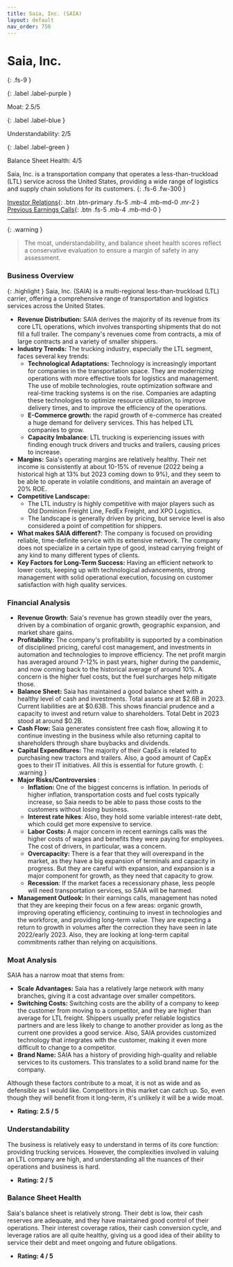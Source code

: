 ```yaml
---
title: Saia, Inc. (SAIA)
layout: default
nav_order: 750
---
```


# Saia, Inc.
{: .fs-9 }

{: .label .label-purple }

Moat: 2.5/5

{: .label .label-blue }

Understandability: 2/5

{: .label .label-green }

Balance Sheet Health: 4/5

Saia, Inc. is a transportation company that operates a less-than-truckload (LTL) service across the United States, providing a wide range of logistics and supply chain solutions for its customers.
{: .fs-6 .fw-300 }

[Investor Relations](https://www.google.com/search?q=SAIA+investor+relations){: .btn .btn-primary .fs-5 .mb-4 .mb-md-0 .mr-2 }
[Previous Earnings Calls](https://discountingcashflows.com/company/SAIA/transcripts/){: .btn .fs-5 .mb-4 .mb-md-0 }

---

{: .warning }
>The moat, understandability, and balance sheet health scores reflect a conservative evaluation to ensure a margin of safety in any assessment.



### Business Overview

{: .highlight }
Saia, Inc. (SAIA) is a multi-regional less-than-truckload (LTL) carrier, offering a comprehensive range of transportation and logistics services across the United States.
*   **Revenue Distribution:** SAIA derives the majority of its revenue from its core LTL operations, which involves transporting shipments that do not fill a full trailer. The company's revenues come from contracts, a mix of large contracts and a variety of smaller shippers.
*   **Industry Trends:** The trucking industry, especially the LTL segment, faces several key trends:
    *   **Technological Adaptations:**  Technology is increasingly important for companies in the transportation space. They are modernizing operations with more effective tools for logistics and management. The use of mobile technologies, route optimization software and real-time tracking systems is on the rise. Companies are adapting these technologies to optimize resource utilization, to improve delivery times, and to improve the efficiency of the operations.
    *  **E-Commerce growth:** the rapid growth of e-commerce has created a huge demand for delivery services. This has helped LTL companies to grow.
    *   **Capacity Imbalance**: LTL trucking is experiencing issues with finding enough truck drivers and trucks and trailers, causing prices to increase.
*   **Margins:** Saia's operating margins are relatively healthy. Their net income is consistently at about 10-15% of revenue (2022 being a historical high at 13% but 2023 coming down to 9%), and they seem to be able to operate in volatile conditions, and maintain an average of 20% ROE.
*   **Competitive Landscape:**
    *   The LTL industry is highly competitive with major players such as Old Dominion Freight Line, FedEx Freight, and XPO Logistics.
    *    The landscape is generally driven by pricing, but service level is also considered a point of competition for shippers.
 * **What makes SAIA different?**: The company is focused on providing reliable, time-definite service with its extensive network. The company does not specialize in a certain type of good, instead carrying freight of any kind to many different types of clients.
 * **Key Factors for Long-Term Success:** Having an efficient network to lower costs, keeping up with technological advancements, strong management with solid operational execution, focusing on customer satisfaction with high quality services.

### Financial Analysis

* **Revenue Growth**: Saia's revenue has grown steadily over the years, driven by a combination of organic growth, geographic expansion, and market share gains.
*   **Profitability:** The company's profitability is supported by a combination of disciplined pricing, careful cost management, and investments in automation and technologies to improve efficiency. The net profit margin has averaged around 7-12% in past years, higher during the pandemic, and now coming back to the historical average of around 10%. A concern is the higher fuel costs, but the fuel surcharges help mitigate those.
*   **Balance Sheet:** Saia has maintained a good balance sheet with a healthy level of cash and investments. Total assets are at $2.6B in 2023.  Current liabilities are at $0.63B. This shows financial prudence and a capacity to invest and return value to shareholders. Total Debt in 2023 stood at around $0.2B.
*   **Cash Flow:** Saia generates consistent free cash flow, allowing it to continue investing in the business while also returning capital to shareholders through share buybacks and dividends.
*   **Capital Expenditures:** The majority of their CapEx is related to purchasing new tractors and trailers. Also, a good amount of CapEx goes to their IT initiatives. All this is essential for future growth.
{: .warning }
*   **Major Risks/Controversies**  :
     *   **Inflation:** One of the biggest concerns is inflation. In periods of higher inflation, transportation costs and fuel costs typically increase, so Saia needs to be able to pass those costs to the customers without losing business.
     *   **Interest rate hikes**: Also, they hold some variable interest-rate debt, which could get more expensive to service.
     *   **Labor Costs:** A major concern in recent earnings calls was the higher costs of wages and benefits they were paying for employees. The cost of drivers, in particular, was a concern.
    *   **Overcapacity:** There is a fear that they will overexpand in the market, as they have a big expansion of terminals and capacity in progress. But they are careful with expansion, and expansion is a major component for growth, as they need that capacity to grow.
    *  **Recession**: If the market faces a recessionary phase, less people will need transportation services, so SAIA will be harmed.
*   **Management Outlook:** In their earnings calls, management has noted that they are keeping their focus on a few areas: organic growth, improving operating efficiency, continuing to invest in technologies and the workforce, and providing long-term value. They are expecting a return to growth in volumes after the correction they have seen in late 2022/early 2023. Also, they are looking at long-term capital commitments rather than relying on acquisitions.

### Moat Analysis

SAIA has a narrow moat that stems from:
  *   **Scale Advantages:** Saia has a relatively large network with many branches, giving it a cost advantage over smaller competitors.
  *   **Switching Costs:**  Switching costs are the ability of a company to keep the customer from moving to a competitor, and they are higher than average for LTL freight. Shippers usually prefer reliable logistics partners and are less likely to change to another provider as long as the current one provides a good service. Also, SAIA provides customized technology that integrates with the customer, making it even more difficult to change to a competitor.
  *   **Brand Name:** SAIA has a history of providing high-quality and reliable services to its customers. This translates to a solid brand name for the company.

Although these factors contribute to a moat, it is not as wide and as defensible as I would like. Competitors in this market can catch up. So, even though they will benefit from it long-term, it's unlikely it will be a wide moat.
*   **Rating: 2.5 / 5**

### Understandability

The business is relatively easy to understand in terms of its core function: providing trucking services. However, the complexities involved in valuing an LTL company are high, and understanding all the nuances of their operations and business is hard.
*  **Rating: 2 / 5**

### Balance Sheet Health

Saia's balance sheet is relatively strong. Their debt is low, their cash reserves are adequate, and they have maintained good control of their operations. Their interest coverage ratios, their cash conversion cycle, and leverage ratios are all quite healthy, giving us a good idea of their ability to service their debt and meet ongoing and future obligations.
*  **Rating: 4 / 5**

